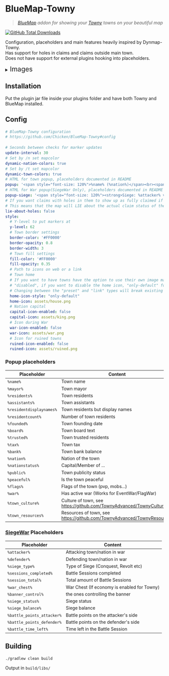# BlueMap-Towny

> *[BlueMap](https://github.com/BlueMap-Minecraft/BlueMap) addon for showing your [Towny](https://github.com/TownyAdvanced/Towny) towns on your beautiful map*


[![GitHub Total Downloads](https://img.shields.io/github/downloads/Chicken/BlueMap-Towny/total?label=Downloads&color=success "Click here to download the plugin")](https://github.com/Chicken/BlueMap-Towny/releases/latest)

Configuration, placeholders and main features heavily inspired by Dynmap-Towny.  
Has support for holes in claims and claims outside main town.  
Does not have support for external plugins hooking into placeholders.

<details>
<summary><span style="font-size:1.5em;">Images</span></summary>

![flat view of a town](.github/images/1.png)

![perspective view of a town](.github/images/2.png)

</details>

## Installation

Put the plugin jar file inside your plugins folder and have both Towny and BlueMap installed.

## Config

```yml
# BlueMap-Towny configuration
# https://github.com/Chicken/BlueMap-Towny#config

# Seconds between checks for marker updates
update-interval: 30
# Set by /n set mapcolor
dynamic-nation-colors: true
# Set by /t set mapcolor
dynamic-town-colors: true
# HTML for town popup, placeholders documented in README
popup: '<span style="font-size: 120%">%name% (%nation%)</span><br><span>Mayor <strong>%mayor%</strong></span><br><span>Residents <strong>%residents%</strong></span><br><span>Bank <strong>%bank%</strong></span>'
# HTML for War popup(SiegeWar Only), placeholders documented in README
popup-siege: '<span style="font-size: 120%"><strong>Siege: %attacker% vs %defender%</strong></span><br><hr><span>Town <strong>%name%</strong></span><br><span>Type <strong>%siege_type%</strong></span><br><span>War Chest <strong>%war_chest%</strong></span><br><span>Siege Progress <strong>%sessions_completed%/%sessions_total%</strong></span><br><span>Siege Status <strong>%siege_status%</strong></span><br><span>Siege Balance <strong>%siege_balance%</strong></span><br><span>Banner Control <strong>%banner_control%</strong></span><br><span>Battle Points <strong>%battle_points_attacker% / %battle_points_defender%</strong></span><br><span>Battle Time Left <strong>%battle_time_left%</strong></span>'
# If you want claims with holes in them to show up as fully claimed if only the perimeter is claimed.
# This means that the map will LIE about the actual claim status of the area!!!
lie-about-holes: false
style:
  # Y-level to put markers at
  y-level: 62
  # Town border settings
  border-color: '#FF0000'
  border-opacity: 0.8
  border-width: 3
  # Town fill settings
  fill-color: '#FF0000'
  fill-opacity: 0.35
  # Path to icons on web or a link
  # Town home
  # If you want to have towns have the option to use their own image markers (By default it's only a locked to 1 default image for every town)
  # "disabled", if you want to disable the home icon, "only-default" for default, "preset" as customizable within a preset of images inside a folder created by the plugin, "link" as letting the town/players choose their own town marker via a link (BE WARNED THAT YOU HAVE TO TRUST THE GOODWILL OF YOUR PLAYERS FOR THIS)
  # Changing between the "preset" and "link" types will break existing home markers
  home-icon-style: "only-default"
  home-icon: assets/house.png
  # Nation capital
  capital-icon-enabled: false
  capital-icon: assets/king.png
  # Icon during War
  war-icon-enabled: false
  war-icon: assets/war.png
  # Icon for ruined towns
  ruined-icon-enabled: false
  ruined-icon: assets/ruined.png
```

### Popup placeholders

| Placeholder              | Content                                                                |
|--------------------------|------------------------------------------------------------------------|
| `%name%`                 | Town name                                                              |
| `%mayor%`                | Town mayor                                                             |
| `%residents%`            | Town residents                                                         |
| `%assistants%`           | Town assistants                                                        |
| `%residentdisplaynames%` | Town residents but display names                                       |
| `%residentcount%`        | Number of town residents                                               |
| `%founded%`              | Town founding date                                                     |
| `%board%`                | Town board text                                                        |
| `%trusted%`              | Town trusted residents                                                 |
| `%tax%`                  | Town tax                                                               |
| `%bank%`                 | Town bank balance                                                      |
| `%nation%`               | Nation of the town                                                     |
| `%nationstatus%`         | Capital/Member of ...                                                  |
| `%public%`               | Town publicity status                                                  |
| `%peaceful%`             | Is the town peaceful                                                   |
| `%flags%`                | Flags of the town (pvp, mobs...)                                       |
| `%war%`                  | Has active war (Works for EventWar/FlagWar)                            |
| `%town_culture%`         | Culture of town, see https://github.com/TownyAdvanced/TownyCultures    |
| `%town_resources%`       | Resources of town, see https://github.com/TownyAdvanced/TownyResources |

### [SiegeWar](https://github.com/TownyAdvanced/SiegeWar) Placeholders

| Placeholder                | Content                                     |
|----------------------------|---------------------------------------------|
| `%attacker%`               | Attacking town/nation in war                |
| `%defender%`               | Defending town/nation in war                |
| `%siege_type%`             | Type of Siege (Conquest, Revolt etc)        |
| `%sessions_completed%`     | Battle Sessions completed                   |
| `%session_total%`          | Total amount of Battle Sessions             |
| `%war_chest%`              | War Chest (If economy is enabled for Towny) |
| `%banner_control%`         | the ones controlling the banner             |
| `%siege_status%`           | Siege status                                |
| `%siege_balance%`          | Siege balance                               |
| `%battle_points_attacker%` | Battle points on the attacker's side        |
| `%battle_points_defender%` | Battle points on the defender's side        |
| `%battle_time_left%`       | Time left in the Battle Session             |

## Building

`./gradlew clean build`

Output in `build/libs/`
